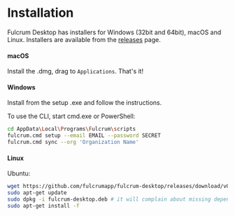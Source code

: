 # Installation

Fulcrum Desktop has installers for Windows (32bit and 64bit), macOS and Linux.
Installers are available from the [releases](https://github.com/fulcrumapp/fulcrum-desktop/releases) page.

#### macOS

Install the .dmg, drag to `Applications`. That's it!

#### Windows

Install from the setup .exe and follow the instructions.

To use the CLI, start cmd.exe or PowerShell:

```sh
cd AppData\Local\Programs\Fulcrum\scripts
fulcrum.cmd setup --email EMAIL --password SECRET
fulcrum.cmd sync --org 'Organization Name'
```

#### Linux

Ubuntu:

```sh
wget https://github.com/fulcrumapp/fulcrum-desktop/releases/download/v0.0.22/fulcrum-desktop_0.0.22_amd64.deb -O fulcrum-desktop.deb
sudo apt-get update
sudo dpkg -i fulcrum-desktop.deb # it will complain about missing dependencies, the next command will fix it up
sudo apt-get install -f
```
